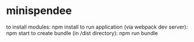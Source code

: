 # minispendee

to install modules: npm install
to run application (via webpack dev server): npm start
to create bundle (in /dist directory): npm run bundle
